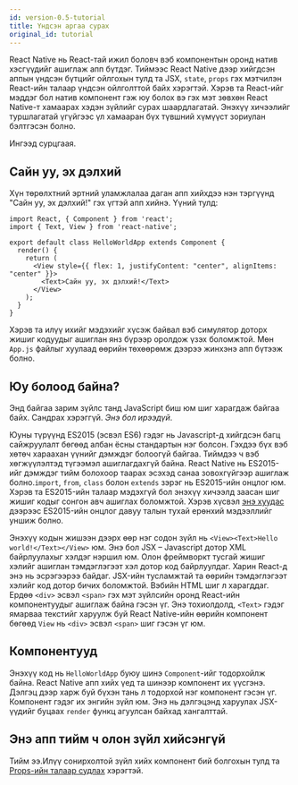 ```yaml
---
id: version-0.5-tutorial
title: Үндсэн аргаа сурах
original_id: tutorial
---
```


React Native нь React-тай ижил боловч вэб компонентын оронд натив хэсгүүдийг ашиглаж апп бүтдэг. Тиймээс React Native дээр хийгдсэн аппын үндсэн бүтцийг ойлгохын тулд та JSX, `state`, `props` гэх мэтчилэн React-ийн талаар үндсэн ойлголттой байх хэрэгтэй. Хэрэв та React-ийг мэддэг бол натив компонент гэж юу болох вэ гэх мэт зөвхөн React Native-т хамаарах хэдэн зүйлийг сурах шаардлагатай. Энэхүү хичээлийг туршлагатай үгүйгээс үл хамааран бүх түвшний хүмүүст зориулан бэлтгэсэн болно.

Ингээд сурцгаая.

## Сайн уу, эх дэлхий

Хүн төрөлхтний эртний уламжлалаа даган апп хийхдээ нэн тэргүүнд "Сайн уу, эх дэлхий!" гэх үгтэй апп хийнэ. Үүний тулд:

```ReactNativeWebPlayer
import React, { Component } from 'react';
import { Text, View } from 'react-native';

export default class HelloWorldApp extends Component {
  render() {
    return (
      <View style={{ flex: 1, justifyContent: "center", alignItems: "center" }}>
        <Text>Сайн уу, эх дэлхий!</Text>
      </View>
    );
  }
}
```

Хэрэв та илүү ихийг мэдэхийг хүсэж байвал вэб симулятор доторх жишиг кодуудыг ашиглан янз бүрээр оролдож үзэх боломжтой. Мөн `App.js` файлыг хуулаад өөрийн төхөөрөмж дээрээ жинхэнэ апп бүтээж болно.

## Юу болоод байна?

Энд байгаа зарим зүйлс танд JavaScript биш юм шиг харагдаж байгаа байх. Сандрах хэрэггүй. _Энэ бол ирээдүй_.

Юуны түрүүнд ES2015 (эсвэл ES6) гэдэг нь Javascript-д хийгдсэн багц сайжруулалт бөгөөд албан ёсны стандартын нэг болсон. Гэхдээ бүх вэб хөтөч хараахан үүнийг дэмждэг болоогүй байгаа. Тиймдээ ч вэб хөгжүүлэлтэд түгээмэл ашиглагдахгүй байна. React Native нь ES2015-ийг дэмждэг тийм болохоор таарах эсэхэд санаа зовохгүйгээр ашиглаж болно.`import`, `from`, `class` болон `extends` зэрэг нь ES2015-ийн онцлог юм. Хэрэв та ES2015-ийн талаар мэдэхгүй бол энэхүү хичээлд заасан шиг жишиг кодыг сонгон авч ашиглах боломжтой. Хэрэв хүсвэл [энэ хуудас](https://babeljs.io/learn-es2015/) дээрээс ES2015-ийн онцлог давуу талын тухай ерөнхий мэдээллийг уншиж болно.

Энэхүү кодын жишээн дээрх өөр нэг содон зүйл нь `<View><Text>Hello world!</Text></View>` юм. Энэ бол JSX – Javascript дотор XML байрлуулахыг хэлдэг нэршил юм. Олон фреймворкт тусгай жишиг хэлийг ашиглан тэмдэглэгээт хэл дотор код байрлуулдаг. Харин React-д энэ нь эсрэгээрээ байдаг. JSX-ийн тусламжтай та өөрийн тэмдэглэгээт хэлийг код дотор бичих боломжтой. Вэбийн HTML шиг л харагддаг. Ердөө `<div>` эсвэл `<span>` гэх мэт зүйлсийн оронд React-ийн компонентуудыг ашиглаж байна гэсэн үг. Энэ тохиолдолд, `<Text>` гэдэг ямарваа текстийг харуулж буй React Native-ийн өөрийн компонент бөгөөд `View` нь `<div>` эсвэл `<span>` шиг гэсэн үг юм.

## Компонентууд

Энэхүү код нь `HelloWorldApp` буюу шинэ `Component`-ийг тодорхойлж байна. React Native апп хийх үед та шинээр компонент их үүсгэнэ. Дэлгэц дээр харж буй бүхэн тань л тодорхой нэг компонент гэсэн үг. Компонент гэдэг их энгийн зүйл юм. Энэ нь дэлгэцэнд харуулах JSX-үүдийг буцаах `render` функц агуулсан байхад хангалттай.

## Энэ апп тийм ч олон зүйл хийсэнгүй

Тийм ээ.Илүү сонирхолтой зүйл хийх компонент бий болгохын тулд та [Props-ийн талаар судлах](props.md) хэрэгтэй.

